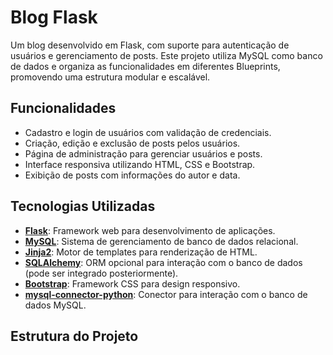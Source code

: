 # Blog Flask

Um blog desenvolvido em Flask, com suporte para autenticação de usuários e gerenciamento de posts. Este projeto utiliza MySQL como banco de dados e organiza as funcionalidades em diferentes Blueprints, promovendo uma estrutura modular e escalável.

## Funcionalidades

- Cadastro e login de usuários com validação de credenciais.
- Criação, edição e exclusão de posts pelos usuários.
- Página de administração para gerenciar usuários e posts.
- Interface responsiva utilizando HTML, CSS e Bootstrap.
- Exibição de posts com informações do autor e data.

## Tecnologias Utilizadas

- **[Flask](https://flask.palletsprojects.com/)**: Framework web para desenvolvimento de aplicações.
- **[MySQL](https://www.mysql.com/)**: Sistema de gerenciamento de banco de dados relacional.
- **[Jinja2](https://jinja.palletsprojects.com/)**: Motor de templates para renderização de HTML.
- **[SQLAlchemy](https://www.sqlalchemy.org/)**: ORM opcional para interação com o banco de dados (pode ser integrado posteriormente).
- **[Bootstrap](https://getbootstrap.com/)**: Framework CSS para design responsivo.
- **[mysql-connector-python](https://pypi.org/project/mysql-connector-python/)**: Conector para interação com o banco de dados MySQL.

## Estrutura do Projeto

